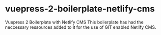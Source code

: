 # vuepress-2-boilerplate-netlify-cms
Vuepress 2 Boilerplate with Netlify CMS
This boilerplate has had the neccessary ressources added to it for the use of GIT enabled Netlify CMS.
